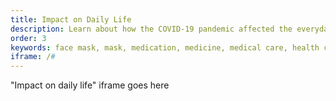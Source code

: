 ```yaml
---
title: Impact on Daily Life
description: Learn about how the COVID-19 pandemic affected the everyday lives of Medicare beneficiaries.
order: 3
keywords: face mask, mask, medication, medicine, medical care, health care, access, access to care, availability, needs, necessities, financial security, chronic, coronavirus, sex, gender, age, income, race, ethnicity, language, english, dual, dual eligible, smoking, smoker, tobacco, immune system
iframe: /#
---
```


"Impact on daily life" iframe goes here
